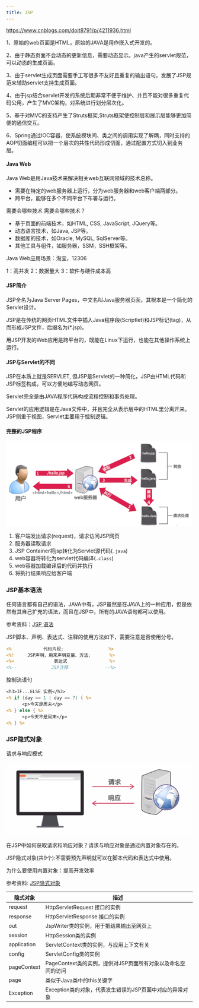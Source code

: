 ```yaml
---
title: JSP
---
```


https://www.cnblogs.com/doit8791/p/4211936.html

1、原始的web页面是HTML，原始的JAVA是用作嵌入式开发的。

2、由于静态页面不会动态的更新信息，需要动态显示。java产生的servlet规范，可以动态的生成页面。

3、由于servlet生成页面需要手工写很多不友好且重复的输出语句，发展了JSP规范来辅助servlet支持生成页面。

4、由于jsp结合servlet开发的系统后期非常不便于维护、并且不能对很多重复代码公用，产生了MVC架构，对系统进行划分层次化。

5、基于对MVC的支持产生了Struts框架,Struts框架使控制层和展示层能够更加简便的通信交互。

6、Spring通过IOC容器，使系统模块间、类之间的调用实现了解耦，同时支持的AOP切面编程可以把一个层次的共性代码形成切面，通过配置方式切入到业务层。

#### Java Web


Java Web是用Java技术来解决相关web互联网领域的技术总称。

* 需要在特定的web服务器上运行，分为web服务器和web客户端两部分。
* 跨平台，能够在多个不同平台下布署与运行。 

需要会哪些技术 需要会哪些技术？

* 基于页面的前端技术，如HTML, CSS, JavaScript, JQuery等。
* 动态语言技术，如Java, JSP等。
* 数据库的技术，如Oracle, MySQL, SqlServer等。
* 其他工具与组件，如服务器，SSM，SSH框架等。 

Java Web应用场景：淘宝，12306

1：高并发
2：数据量大
3：软件与硬件成本高 


#### JSP简介

JSP全名为Java Server Pages，中文名叫Java服务器页面，其根本是一个简化的Servlet设计。

JSP是在传统的网页HTML文件中插入Java程序段(Scriptlet)和JSP标记(tag)，从而形成JSP文件，后缀名为(*.jsp)。

用JSP开发的Web应用是跨平台的，既能在Linux下运行，也能在其他操作系统上运行。 

#### JSP与Servlet的不同

JSP在本质上就是SERVLET, 但JSP是Servlet的一种简化，JSP由HTML代码和JSP标签构成，可以方便地编写动态网页。

Servlet完全是由JAVA程序代码构成流程控制和事务处理。

Servlet的应用逻辑是在Java文件中，并且完全从表示层中的HTML里分离开来。JSP侧重于视图，Servlet主要用于控制逻辑。 


#### 完整的JSP程序

![JSP程序的执行过程](figures/JSP_cheng_xu_de_zhi_xing_guo_cheng.png)



1. 客户端发出请求(request)，请求访问JSP网页
2. 服务器读取请求
3. JSP Container将jsp转化为Servlet源代码(`.java`)
4. web容器将转化为servlet代码编译(`.class`)
5. web容器加载编译后的代码并执行
6. 将执行结果响应给客户端


### JSP基本语法

任何语言都有自己的语法，JAVA中有，JSP虽然是在JAVA上的一种应用，但是依然有其自己扩充的语法，而且在JSP中，所有的JAVA语句都可以使用。

参考资料：[JSP 语法](http://www.runoob.com/jsp/jsp-syntax.html)

JSP脚本、声明、表达式、注释的使用方法如下，需要注意是否使用分号。

```JSP
<%            代码片段;                 %>
<%!     JSP声明，用来声明变量、方法;       %>
<%=               表达式                %>
<%--             JSP注释              --%>
```

控制流语句

```JSP
<h3>IF...ELSE 实例</h3>
<% if (day == 1 | day == 7) { %>
      <p>今天是周末</p>
<% } else { %>
      <p>今天不是周末</p>
<% } %>
```

### JSP隐式对象

请求与响应模式

![qing_qiu_yu_xiang_ying_mo_shi](figures/qing_qiu_yu_xiang_ying_mo_shi.png)

在JSP中如何获取请求和响应对象？请求与响应对象是通过内置对象存在的。

JSP隐式对象(共9个):不需要预先声明就可以在脚本代码和表达式中使用。

为什么要使用内置对象：提高开发效率

参考资料: [JSP隐式对象](http://www.runoob.com/jsp/jsp-implicit-objects.html)

| 隐式对象 | 描述 |
| --- | --- |
| request |	HttpServletRequest 接口的实例 |
| response |	HttpServletResponse 接口的实例 |
| out |	JspWriter类的实例，用于把结果输出至网页上 |
| session |	HttpSession类的实例 |
| application |	ServletContext类的实例，与应用上下文有关 |
| config |	ServletConfig类的实例 |
| pageContext |	PageContext类的实例，提供对JSP页面所有对象以及命名空间的访问 |
| page |	类似于Java类中的this关键字 |
| Exception |	Exception类的对象，代表发生错误的JSP页面中对应的异常对象 |